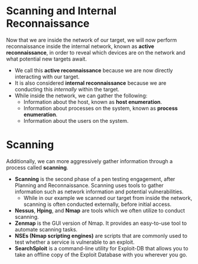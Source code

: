 # Scanning and Internal Reconnaissance

Now that we are inside the network of our target, we will now perform reconnaissance inside the internal network, known as **active reconnaissance**, in order to reveal which devices are on the network and what potential new targets await.

- We call this **active reconnaissance** because we are now directly interacting with our target.
- It is also considered **internal reconnaissance** because we are conducting this *internally* within the target. 
- While inside the network, we can gather the following:
    - Information about the host, known as **host enumeration**.
    - Information about processes on the system, known as **process enumeration**.
    - Information about the users on the system.


# Scanning

Additionally, we can more aggressively gather information through a process called **scanning**.

  - **Scanning** is the second phase of a pen testing engagement, after Planning and Reconnaissance. Scanning uses tools to gather information such as network information and potential vulnerabilities.
    - While in our example we scanned our target from inside the network, scanning is often conducted externally, before initial access.
  - **Nessus**, **Hping**, and **Nmap** are tools which we often utilize to conduct scanning.
  - **Zenmap** is the GUI version of Nmap. It provides an easy-to-use tool to automate scanning tasks.
  - **NSEs (Nmap scripting engines)** are scripts that are commonly used to test whether a service is vulnerable to an exploit. 
  - **SearchSploit** is a command-line utility for Exploit-DB that allows you to take an offline copy of the Exploit Database with you wherever you go.
